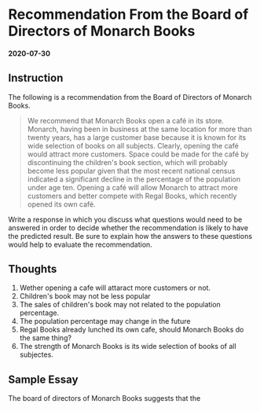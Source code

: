 # Recommendation From the Board of Directors of Monarch Books

#### 2020-07-30

## Instruction

The following is a recommendation from the Board of Directors of Monarch Books.

> We recommend that Monarch Books open a café in its store. Monarch, having been
> in business at the same location for more than twenty years, has a large customer
> base because it is known for its wide selection of books on all subjects. 
> Clearly, opening the café would attract more customers. Space could be made for
> the café by discontinuing the children's book section, which will probably become
> less popular given that the most recent national census indicated a significant 
> decline in the percentage of the population under age ten. Opening a café will
> allow Monarch to attract more customers and better compete with Regal Books,
> which recently opened its own café.

Write a response in which you discuss what questions would need to be answered
in order to decide whether the recommendation is likely to have the predicted
result. Be sure to explain how the answers to these questions would help to
evaluate the recommendation.

## Thoughts

1. Wether opening a cafe will attaract more customers or not.
2. Children's book may not be less popular
3. The sales of children's book may not related to the population percentage.
4. The population percentage may change in the future
5.  Regal Books already lunched its own cafe, should Monarch Books do the same thing?
6.  The strength of Monarch Books is its wide selection of books of all subjectes. 

## Sample Essay

The board of directors of Monarch Books suggests that the 